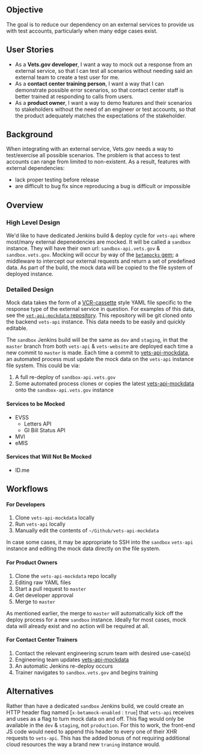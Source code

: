 ## Objective
The goal is to reduce our dependency on an external services to provide us with test accounts, particularly when many edge cases exist.

## User Stories
- As a **Vets.gov developer**, I want a way to mock out a response from an external service, so that I can test all scenarios without needing said an external team to create a test user for me.
- As a **contact center training person**, I want a way that I can demonstrate possible error scenarios, so that contact center staff is better trained at responding to calls from users.
- As a **product owner**, I want a way to demo features and their scenarios to stakeholders without the need of an engineer or test accounts, so that the product adequately matches the expectations of the stakeholder.

## Background
When integrating with an external service, Vets.gov needs a way to test/exercise all possible scenarios. The problem is that access to test accounts can range from limited to non-existent.  As a result, features with external dependencies:
- lack proper testing before release
- are difficult to bug fix since reproducing a bug is difficult or impossible

## Overview
### High Level Design
We'd like to have dedicated Jenkins build & deploy cycle for `vets-api` where most/many external depenedencies are mocked.  It will be called a `sandbox` instance.  They will have their own url: `sandbox-api.vets.gov` & `sandbox.vets.gov`.  Mocking will occur by way of the [`betamocks` gem](https://github.com/department-of-veterans-affairs/betamocks); a middleware to intercept our external requests and return a set of predefined data.  As part of the build, the mock data will be copied to the file system of deployed instance.

### Detailed Design
Mock data takes the form of a [VCR-cassette](https://github.com/vcr/vcr) style YAML file specific to the response type of the external service in question.  For examples of this data, see the [`vet-api-mockdata` repository](https://github.com/department-of-veterans-affairs/vets-api-mockdata).  This repository will be git cloned onto the backend `vets-api` instance.  This data needs to be easily and quickly editable.

The `sandbox` Jenkins build will be the same as `dev` and `staging`, in that the `master` branch from both `vets-api` & `vets-website` are deployed each time a new commit to `master` is made.  Each time a commit to [vets-api-mockdata](https://github.com/department-of-veterans-affairs/vets-api-mockdata), an automated process must update the mock data on the `vets-api` instance file system.  This could be via:

1. A full re-deploy of `sandbox-api.vets.gov`
2. Some automated process clones or copies the latest [vets-api-mockdata](https://github.com/department-of-veterans-affairs/vets-api-mockdata) onto the `sandbox-api.vets.gov` instance

#### Services to be Mocked
- EVSS
  - Letters API
  - GI Bill Status API
- MVI
- eMIS

#### Services that Will Not Be Mocked
- ID.me

## Workflows
#### For Developers
1. Clone `vets-api-mockdata` locally
2. Run `vets-api` locally
3. Manually edit the contents of `~/Github/vets-api-mockdata`  

In case some cases, it may be appropriate to SSH into the `sandbox` `vets-api` instance and editing the mock data directly on the file system.

#### For Product Owners
1. Clone the `vets-api-mockdata` repo locally 
2. Editing raw YAML files
3. Start a pull request to `master`
4. Get developer approval
5. Merge to `master`

As mentioned earlier, the merge to `master` will automatically kick off the deploy process for a new `sandbox` instance.  Ideally for most cases, mock data will already exist and no action will be required at all.

#### For Contact Center Trainers
1. Contact the relevant engineering scrum team with desired use-case(s)
2. Engineering team updates [vets-api-mockdata](https://github.com/department-of-veterans-affairs/vets-api-mockdata)
3. An automatic Jenkins re-deploy occurs
4. Trainer navigates to `sandbox.vets.gov` and begins training

## Alternatives
Rather than have a dedicated `sandbox` Jenkins build, we could create an HTTP header flag named [`x-betamock-enabled` : `true`] that `vets-api` receives and uses as a flag to turn mock data on and off.  This flag would only be available in the `dev` & `staging`, not `production`.  For this to work, the front-end JS code would need to append this header to every one of their XHR requests to `vets-api`.  This has the added bonus of not requiring additional cloud resources the way a brand new `traning` instance would.
